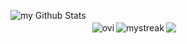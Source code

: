 <p align="left">
  <img align="left" src="https://github-readme-stats.vercel.app/api?username=VagTsop&include_all_commits=true&count_private=true&show_icons=true&line_height=20&title_color=2B5BBD&icon_color=1124BB&text_color=A1A1A1&bg_color=0,000000,130F40" alt="my Github Stats" style="margin-right: 10px; margin-bottom: 20px;" />
  <img align="left" src="https://github-readme-stats.vercel.app/api/top-langs?username=VagTsop&show_icons=true&locale=en&layout=compact&theme=chartreuse-dark" alt="ovi" style="margin-top: 20px;" />
  <img align="left" src="https://github-readme-streak-stats.herokuapp.com/?user=VagTsop&theme=tokyonight" alt="mystreak" style="margin-top: 20px;" />
  <img align="left" src="https://github-profile-trophy.vercel.app/?username=VagTsop&theme=juicyfresh&no-bg=true" style="margin-top: 20px;" />
</p>

